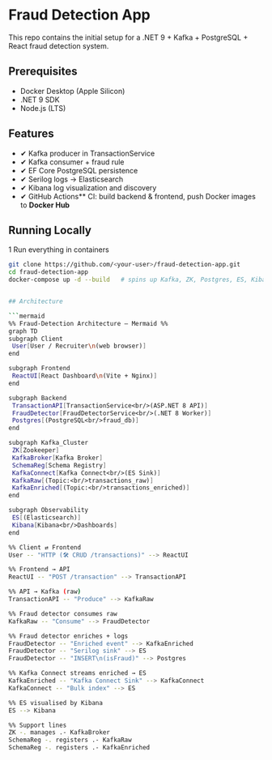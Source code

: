 # Fraud Detection App

This repo contains the initial setup for a .NET 9 + Kafka + PostgreSQL + React fraud detection system.

## Prerequisites

- Docker Desktop (Apple Silicon)  
- .NET 9 SDK  
- Node.js (LTS)

## Features

- ✔ Kafka producer in TransactionService
- ✔ Kafka consumer + fraud rule
- ✔ EF Core PostgreSQL persistence
- ✔ Serilog logs → Elasticsearch
- ✔ Kibana log visualization and discovery
- ✔ GitHub Actions** CI: build backend & frontend, push Docker images to **Docker Hub**

## Running Locally

1  Run everything in containers

   ```bash
   git clone https://github.com/<your-user>/fraud-detection-app.git
   cd fraud-detection-app
   docker-compose up -d --build   # spins up Kafka, ZK, Postgres, ES, Kibana *and* both .NET services + React UI


## Architecture
   
   ```mermaid
   %% Fraud-Detection Architecture – Mermaid %%
graph TD
  subgraph Client
    User[User / Recruiter\n(web browser)]
  end

  subgraph Frontend
    ReactUI[React Dashboard\n(Vite + Nginx)]
  end

  subgraph Backend
    TransactionAPI[TransactionService<br/>(ASP.NET 8 API)]
    FraudDetector[FraudDetectorService<br/>(.NET 8 Worker)]
    Postgres[(PostgreSQL<br/>fraud_db)]
  end

  subgraph Kafka_Cluster
    ZK[Zookeeper]
    KafkaBroker[Kafka Broker]
    SchemaReg[Schema Registry]
    KafkaConnect[Kafka Connect<br/>(ES Sink)]
    KafkaRaw[(Topic:<br/>transactions_raw)]
    KafkaEnriched[(Topic:<br/>transactions_enriched)]
  end

  subgraph Observability
    ES[(Elasticsearch)]
    Kibana[Kibana<br/>Dashboards]
  end

  %% Client ⇄ Frontend
  User -- "HTTP (🛠 CRUD /transactions)" --> ReactUI

  %% Frontend → API
  ReactUI -- "POST /transaction" --> TransactionAPI

  %% API → Kafka (raw)
  TransactionAPI -- "Produce" --> KafkaRaw

  %% Fraud detector consumes raw
  KafkaRaw -- "Consume" --> FraudDetector

  %% Fraud detector enriches + logs
  FraudDetector -- "Enriched event" --> KafkaEnriched
  FraudDetector -- "Serilog sink" --> ES
  FraudDetector -- "INSERT\n(isFraud)" --> Postgres

  %% Kafka Connect streams enriched → ES
  KafkaEnriched -- "Kafka Connect Sink" --> KafkaConnect
  KafkaConnect -- "Bulk index" --> ES

  %% ES visualised by Kibana
  ES --> Kibana

  %% Support lines
  ZK -. manages .- KafkaBroker
  SchemaReg -. registers .- KafkaRaw
  SchemaReg -. registers .- KafkaEnriched
